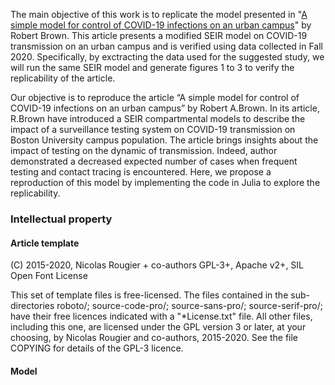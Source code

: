 The main objective of this work is to replicate the model presented in "[A simple model for control of COVID-19 infections on an urban campus][article]" by Robert Brown. This article presents a modified SEIR model on COVID-19 transmission on an urban campus and is verified using data collected in Fall 2020. Specifically, by exctracting the data used for the suggested study, we will run the same SEIR model and generate figures 1 to 3 to verify the replicability of the article.

Our objective is to reproduce the article “A simple model for control of COVID-19 infections on an urban campus” by Robert A.Brown. In its article, R.Brown have introduced a SEIR compartmental models to describe the impact of a surveillance testing system on COVID-19 transmission on Boston University campus population. The article brings insights about the impact of testing on the dynamic of transmission. Indeed, author demonstrated a decreased expected number of cases when frequent testing and contact tracing is encountered. Here, we propose a reproduction of this model by implementing the code in Julia to explore the replicability.

[article]: https://www.ncbi.nlm.nih.gov/pmc/articles/PMC8433581/#r7


### Intellectual property

#### Article template

(C) 2015-2020, Nicolas Rougier + co-authors GPL-3+, Apache v2+, SIL Open Font License

This set of template files is free-licensed. The files contained in
the sub-directories roboto/; source-code-pro/; source-sans-pro/;
source-serif-pro/; have their free licences indicated with a
"*License.txt" file. All other files, including this one, are licensed
under the GPL version 3 or later, at your choosing, by Nicolas Rougier
and co-authors, 2015-2020. See the file COPYING for details of the
GPL-3 licence.

#### Model

